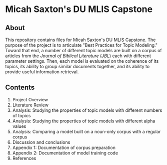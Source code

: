 # Micah Saxton's DU MLIS Capstone

## About

This repository contains files for Micah Saxton's DU MLIS Capstone. The purpose of the project is to articulate "Best Practices for Topic Modeling." Toward that end, a number of different topic models are built on a corpus of articles from the *Journal of Biblical Literature* (*JBL*) each with different parameter settings. Then, each model is evaluated on the coherence of its topics, its ability to group similar documents together, and its ability to provide useful information retrieval.

## Contents

1. Project Overview
2. Literature Review
3. Analysis: Studying the properties of topic models with different numbers of topics
4. Analysis: Studying the properties of topic models with different alpha values
5. Analysis: Comparing a model built on a noun-only corpus with a regular corpus
6. Discussion and conclusions
7. Appendix 1: Documentation of corpus preparation
8. Appendix 2: Documentation of model training code
9. References
